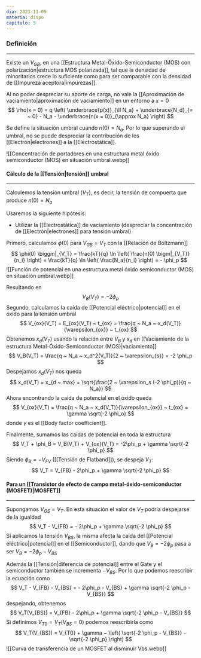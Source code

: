 ```yaml
---
dia: 2023-11-09
materia: dispo
capitulo: 5
---
```

### Definición
---
Existe un $V_{GB}$, en una [[Estructura Metal-Óxido-Semiconductor (MOS) con polarización|estructura MOS polarizada]], tal que la densidad de minoritarios crece lo suficiente como para ser comparable con la densidad de [[Impureza aceptora|impurezas]].

Al no poder despreciar su aporte de carga, no vale la [[Aproximación de vaciamiento|aproximación de vaciamiento]] en un entorno a $x = 0$ $$ \rho(x = 0) = q \left( \underbrace{p(x)}_{\ll N_a} + \underbrace{N_d}_{= ~ 0} - N_a - \underbrace{n(x = 0)}_{\approx N_a} \right) $$

Se define la situación umbral cuando $n(0) = N_a$. Por lo que superando el umbral, no se puede despreciar la contribución de los [[Electrón|electrones]] a la [[Electrostática]].

![[Concentración de portadores en una estructura metal óxido semiconductor (MOS) en situación umbral.webp]]

#### Cálculo de la [[Tensión|tensión]] umbral
---
Calculemos la tensión umbral ($V_T$), es decir, la tensión de compuerta que produce $n(0) = N_a$

Usaremos la siguiente hipótesis:
* Utilizar la [[Electrostática]] de vaciamiento (despreciar la concentración de [[Electrón|electrones]] para tensión umbral)

Primero, calculamos $\phi(0)$ para $V_{GB} = V_T$ con la [[Relación de Boltzmann]] $$ \phi(0) \biggm|_{V_T} = \frac{kT}{q} \ln \left( \frac{n(0) \bigm|_{V_T}}{n_i} \right) = \frac{kT}{q} \ln \left( \frac{N_a}{n_i} \right) = - \phi_p $$
![[Función de potencial en una estructura metal óxido semiconductor (MOS) en situación umbral.webp]]

Resultando en $$ V_B(V_T) = - 2 \phi_p $$
Segundo, calculamos la caída de [[Potencial eléctrico|potencial]] en el óxido para la tensión umbral $$ V_{ox}(V_T) = E_{ox}(V_T) ~ t_{ox} = \frac{q ~ N_a ~ x_d(V_T)}{\varepsilon_{ox}} ~ t_{ox} $$
Obtenemos $x_d(V_T)$ usando la relación entre $V_B$ y $x_d$ en [[Vaciamiento de la estructura Metal-Óxido-Semiconductor (MOS)|vaciamiento]] $$ V_B(V_T) = \frac{q ~ N_a ~ x_d^2(V_T)}{2 ~ \varepsilon_{s}} = -2 \phi_p $$
Despejamos $x_d(V_T)$ nos queda $$ x_d(V_T) = x_{d ~ max} = \sqrt{\frac{2 ~ \varepsilon_s (-2 \phi_p)}{q ~ N_a}} $$
Ahora encontrando la caída de potencial en el óxido queda $$ V_{ox}(V_T) = \frac{q ~ N_a ~ x_d(V_T)}{\varepsilon_{ox}} ~ t_{ox} = \gamma \sqrt{-2 \phi_o} $$ donde $\gamma$ es el [[Body factor coefficient]].

Finalmente, sumamos las caídas de potencial en toda la estructura $$ V_T + \phi_B = V_B(V_T) + V_{ox}(V_T) = -2\phi_p + \gamma \sqrt{-2 \phi_p} $$
Siendo $\phi_B = -V_{FV}$ ([[Tensión de Flatband]]), se despeja $V_T$: $$ V_T = V_{FB} - 2\phi_p + \gamma \sqrt{-2 \phi_p} $$
#### Para un [[Transistor de efecto de campo metal-óxido-semiconductor (MOSFET)|MOSFET]]
---
Supongamos $V_{GS} = V_T$. En esta situación el valor de $V_T$ podría despejarse de la igualdad $$ V_T - V_{FB} = - 2\phi_p + \gamma \sqrt{-2 \phi_p} $$ 
Si aplicamos la tensión $V_{BS}$, la misma afecta la caída del [[Potencial eléctrico|potencial]] en el [[Semiconductor]], dando que $V_B = -2 \phi_p$ pasa a ser $V_B = -2 \phi_p - V_{BS}$

Además la [[Tensión|diferencia de potencial]] entre el Gate y el semiconductor también se incrementa $-V_{BS}$. Por lo que podemos reescribir la ecuación como $$ V_T - V_{FB} - V_{BS} = - 2\phi_p - V_{BS} + \gamma \sqrt{-2 \phi_p - V_{BS}} $$ despejando, obtenemos $$ V_T(V_{BS}) = V_{FB} - 2\phi_p + \gamma \sqrt{-2 \phi_p - V_{BS}} $$
Si definimos $V_{T0} = V_T(V_{BS} = 0)$ podemos reescribirla como $$ V_T(V_{BS}) = V_{T0} + \gamma ~ \left( \sqrt{-2 \phi_p - V_{BS}} - \sqrt{-2 \phi_p} \right) $$
![[Curva de transferencia de un MOSFET al disminuir Vbs.webp]]